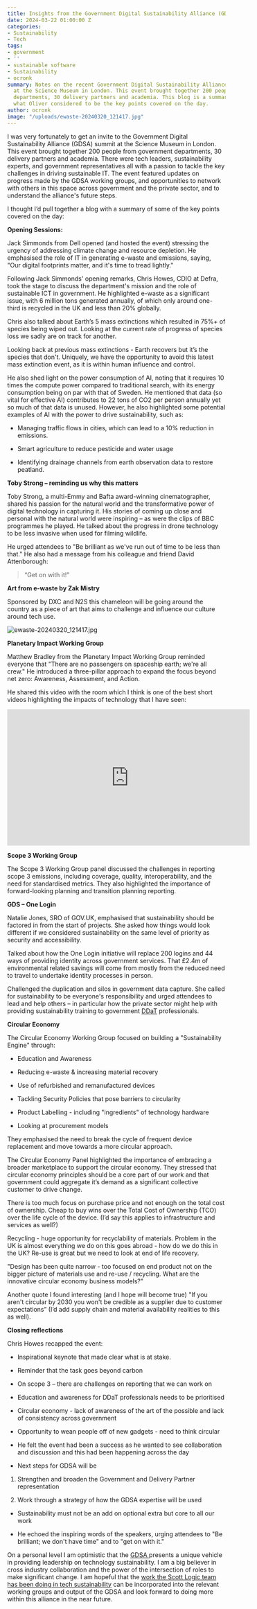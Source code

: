 ```yaml
---
title: Insights from the Government Digital Sustainability Alliance (GDSA) 2024 Summit
date: 2024-03-22 01:00:00 Z
categories:
- Sustainability
- Tech
tags:
- government
- ''
- sustainable software
- Sustainability
- ocronk
summary: Notes on the recent Government Digital Sustainability Alliance (GDSA) summit
  at the Science Museum in London. This event brought together 200 people from government
  departments, 30 delivery partners and academia. This blog is a summary of some of
  what Oliver considered to be the key points covered on the day.
author: ocronk
image: "/uploads/ewaste-20240320_121417.jpg"
---
```


I was very fortunately to get an invite to the Government Digital Sustainability Alliance (GDSA) summit at the Science Museum in London. This event brought together 200 people from government departments, 30 delivery partners and academia. There were tech leaders, sustainability experts, and government representatives all with a passion to tackle the key challenges in driving sustainable IT. The event featured updates on progress made by the GDSA working groups, and opportunities to network with others in this space across government and the private sector, and to understand the alliance's future steps.

I thought I’d pull together a blog with a summary of some of the key points covered on the day:

**Opening Sessions:**

Jack Simmonds from Dell opened (and hosted the event) stressing the urgency of addressing climate change and resource depletion. He emphasised the role of IT in generating e-waste and emissions, saying, "Our digital footprints matter, and it's time to tread lightly."

Following Jack Simmonds' opening remarks, Chris Howes, CDIO at Defra, took the stage to discuss the department's mission and the role of sustainable ICT in government. He highlighted e-waste as a significant issue, with 6 million tons generated annually, of which only around one-third is recycled in the UK and less than 20% globally.

Chris also talked about Earth’s 5 mass extinctions which resulted in 75%\+ of species being wiped out. Looking at the current rate of progress of species loss we sadly are on track for another.

Looking back at previous mass extinctions - Earth recovers but it’s the species that don't. Uniquely, we have the opportunity to avoid this latest mass extinction event, as it is within human influence and control.

He also shed light on the power consumption of AI, noting that it requires 10 times the compute power compared to traditional search, with its energy consumption being on par with that of Sweden. He mentioned that data (so vital for effective AI) contributes to 22 tons of CO2 per person annually yet so much of that data is unused. However, he also highlighted some potential examples of AI with the power to drive sustainability, such as:

* Managing traffic flows in cities, which can lead to a 10% reduction in emissions.

* Smart agriculture to reduce pesticide and water usage

* Identifying drainage channels from earth observation data to restore peatland.

**Toby Strong – reminding us why this matters**

Toby Strong, a multi-Emmy and Bafta award-winning cinematographer, shared his passion for the natural world and the transformative power of digital technology in capturing it. His stories of coming up close and personal with the natural world were inspiring – as were the clips of BBC programmes he played. He talked about the progress in drone technology to be less invasive when used for filming wildlife.

He urged attendees to "Be brilliant as we've run out of time to be less than that." He also had a message from his colleague and friend David Attenborough:

> “Get on with it!”

**Art from e-waste by Zak Mistry**

Sponsored by DXC and N2S this chameleon will be going around the country as a piece of art that aims to challenge and influence our culture around tech use.

![ewaste-20240320_121417.jpg](/uploads/ewaste-20240320_121417.jpg)

**Planetary Impact Working Group**

Matthew Bradley from the Planetary Impact Working Group reminded everyone that "There are no passengers on spaceship earth; we're all crew." He introduced a three-pillar approach to expand the focus beyond net zero: Awareness, Assessment, and Action.

He shared this video with the room which I think is one of the best short videos highlighting the impacts of technology that I have seen:

<iframe width="560" height="315" src="https://www.youtube.com/embed/Du7rBQ8Z4pk?si=z79pA2s53-5BCIIJ" title="YouTube video player" frameborder="0" allow="accelerometer; autoplay; clipboard-write; encrypted-media; gyroscope; picture-in-picture; web-share" referrerpolicy="strict-origin-when-cross-origin" allowfullscreen></iframe>

**Scope 3 Working Group**

The Scope 3 Working Group panel discussed the challenges in reporting scope 3 emissions, including coverage, quality, interoperability, and the need for standardised metrics. They also highlighted the importance of forward-looking planning and transition planning reporting.

**GDS – One Login**

Natalie Jones, SRO of GOV.UK, emphasised that sustainability should be factored in from the start of projects. She asked how things would look different if we considered sustainability on the same level of priority as security and accessibility.

Talked about how the One Login initiative will replace 200 logins and 44 ways of providing identity across government services. That £2.4m of environmental related savings will come from mostly from the reduced need to travel to undertake identity processes in person.

Challenged the duplication and silos in government data capture. She called for sustainability to be everyone's responsibility and urged attendees to lead and help others – in particular how the private sector might help with providing sustainability training to government [DDaT](https://ddat-capability-framework.service.gov.uk/) professionals.

**Circular Economy**

The Circular Economy Working Group focused on building a "Sustainability Engine" through:

* Education and Awareness

* Reducing e-waste & increasing material recovery

* Use of refurbished and remanufactured devices

* Tackling Security Policies that pose barriers to circularity

* Product Labelling - including "ingredients" of technology hardware

* Looking at procurement models

They emphasised the need to break the cycle of frequent device replacement and move towards a more circular approach.

The Circular Economy Panel highlighted the importance of embracing a broader marketplace to support the circular economy. They stressed that circular economy principles should be a core part of our work and that government could aggregate it’s demand as a significant collective customer to drive change.

There is too much focus on purchase price and not enough on the total cost of ownership. Cheap to buy wins over the Total Cost of Ownership (TCO) over the life cycle of the device. (I’d say this applies to infrastructure and services as well?)

Recycling - huge opportunity for recyclability of materials. Problem in the UK is almost everything we do on this goes abroad - how do we do this in the UK? Re-use is great but we need to look at end of life recovery.

"Design has been quite narrow - too focused on end product not on the bigger picture of materials use and re-use / recycling. What are the innovative circular economy business models?"

Another quote I found interesting (and I hope will become true) "If you aren't circular by 2030 you won't be credible as a supplier due to customer expectations” (I’d add supply chain and material availability realities to this as well).

**Closing reflections**

Chris Howes recapped the event:

* Inspirational keynote that made clear what is at stake.

* Reminder that the task goes beyond carbon

* On scope 3 – there are challenges on reporting that we can work on

* Education and awareness for DDaT professionals needs to be prioritised

* Circular economy - lack of awareness of the art of the possible and lack of consistency across government

* Opportunity to wean people off of new gadgets - need to think circular

* He felt the event had been a success as he wanted to see collaboration and discussion and this had been happening across the day

* Next steps for GDSA will be

1. Strengthen and broaden the Government and Delivery Partner representation

2. Work through a strategy of how the GDSA expertise will be used

* Sustainability must not be an add on optional extra but core to all our work

* He echoed the inspiring words of the speakers, urging attendees to "Be brilliant; we don't have time" and to "get on with it."

On a personal level I am optimistic that the [GDSA ](https://sustainableict.blog.gov.uk/category/sustainable-ict/gdsa/) presents a unique vehicle in providing leadership on technology sustainability. I am a big believer in cross industry collaboration and the power of the intersection of roles to make significant change. I am hopeful that the [work the Scott Logic team has been doing in tech sustainability](https://blog.scottlogic.com/category/sustainability.html) can be incorporated into the relevant working groups and output of the GDSA and look forward to doing more within this alliance in the near future.